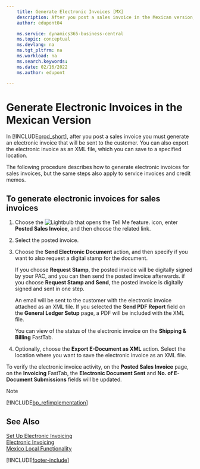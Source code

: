 ```yaml
---
    title: Generate Electronic Invoices [MX]
    description: After you post a sales invoice in the Mexican version, you must generate an electronic invoice that will be sent to the customer.
    author: edupont04

    ms.service: dynamics365-business-central
    ms.topic: conceptual
    ms.devlang: na
    ms.tgt_pltfrm: na
    ms.workload: na
    ms.search.keywords:
    ms.date: 02/16/2022
    ms.author: edupont

---
```

# Generate Electronic Invoices in the Mexican Version

In [!INCLUDE[prod_short](../../includes/prod_short.md)], after you post a sales invoice you must generate an electronic invoice that will be sent to the customer. You can also export the electronic invoice as an XML file, which you can save to a specified location.  

The following procedure describes how to generate electronic invoices for sales invoices, but the same steps also apply to service invoices and credit memos.  

## To generate electronic invoices for sales invoices  

1. Choose the ![Lightbulb that opens the Tell Me feature.](../../media/ui-search/search_small.png "Tell me what you want to do") icon, enter **Posted Sales Invoice**, and then choose the related link.  
2. Select the posted invoice.  
3. Choose the **Send Electronic Document** action, and then specify if you want to also request a digital stamp for the document.  

    If you choose **Request Stamp**, the posted invoice will be digitally signed by your PAC, and you can then send the posted invoice afterwards. if you choose **Request Stamp and Send**, the posted invoice is digitally signed and sent in one step.

    An email will be sent to the customer with the electronic invoice attached as an XML file. If you selected the **Send PDF Report** field on the **General Ledger Setup** page, a PDF will be included with the XML file.  

    You can view of the status of the electronic invoice on the **Shipping & Billing** FastTab.
4. Optionally, choose the **Export E-Document as XML** action. Select the location where you want to save the electronic invoice as an XML file.  

To verify the electronic invoice activity, on the **Posted Sales Invoice** page, on the **Invoicing** FastTab, the **Electronic Document Sent** and **No. of E-Document Submissions** fields will be updated.  

> [!NOTE]  
> [!INCLUDE[bp_refimplementation](../../includes/bp_refimplementation.md)]  

## See Also

[Set Up Electronic Invoicing](how-to-set-up-electronic-invoicing.md)  
[Electronic Invoicing](electronic-invoicing.md)  
[Mexico Local Functionality](mexico-local-functionality.md)  


[!INCLUDE[footer-include](../../includes/footer-banner.md)]